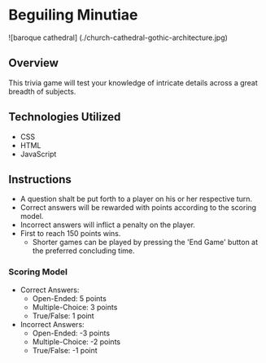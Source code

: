 # Beguiling Minutiae

![baroque cathedral] (./church-cathedral-gothic-architecture.jpg)

## Overview
This trivia game will test your knowledge of intricate details across a great breadth of subjects. 

## Technologies Utilized
- CSS
- HTML
- JavaScript

## Instructions
- A question shalt be put forth to a player on his or her respective turn.
- Correct answers will be rewarded with points according to the scoring model.
- Incorrect answers will inflict a penalty on the player.
- First to reach 150 points wins.
    - Shorter games can be played by pressing the 'End Game' button at the preferred concluding time.

### Scoring Model
- Correct Answers:
    - Open-Ended: 5 points
    - Multiple-Choice: 3 points
    - True/False: 1 point
- Incorrect Answers:
    - Open-Ended: -3 points
    - Multiple-Choice: -2 points
    - True/False: -1 point

